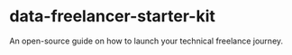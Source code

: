 # data-freelancer-starter-kit
An open-source guide on how to launch your technical freelance journey.
